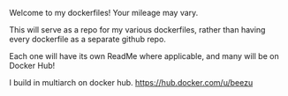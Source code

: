 Welcome to my dockerfiles! Your mileage may vary.

This will serve as a repo for my various dockerfiles, rather than having every dockerfile as a separate github repo.

Each one will have its own ReadMe where applicable, and many will be on Docker Hub!

I build in multiarch on docker hub. https://hub.docker.com/u/beezu
